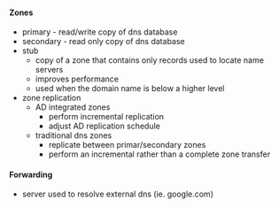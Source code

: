 #### Zones
- primary - read/write copy of dns database
- secondary - read only copy of dns database
- stub
	- copy of a zone that contains only records used to locate name servers
	- improves performance
	- used when the domain name is below a higher level
- zone replication
	- AD integrated zones
		- perform incremental replication
		- adjust AD replication schedule
	- traditional dns zones
		- replicate between primar/secondary zones
		- perform an incremental rather than a complete zone transfer

#### Forwarding
- server used to resolve external dns (ie. google.com)